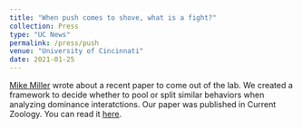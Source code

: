 ```yaml
---
title: "When push comes to shove, what is a fight?"
collection: Press
type: "UC News"
permalink: /press/push
venue: "University of Cincinnati"
date: 2021-01-25
---
```


[Mike Miller](https://www.uc.edu/news/search.html?authors=mille7m9) wrote about a recent paper to come out of the lab. We created a framework to decide whether to pool or split similar behaviors when analyzing dominance interatctions. Our paper was published in Current Zoology. You can read it [here](https://academic.oup.com/cz/article/67/1/101/6050802).
